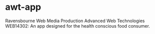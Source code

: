 # awt-app
Ravensbourne Web Media Production Advanced Web Technologies WEB14302: An app designed for the health conscious food consumer.
